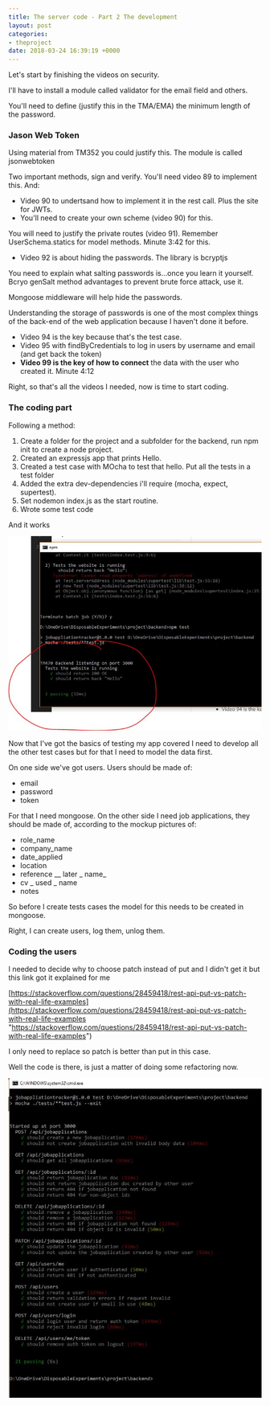 ```yaml
---
title: The server code - Part 2 The development
layout: post
categories:
- theproject
date: 2018-03-24 16:39:19 +0000
---
```

Let's start by finishing the videos on security.

I'll have to install a module called validator for the email field and others.

You'll need to define (justify this in the TMA/EMA) the minimum length of the password.

### Jason Web Token

Using material from TM352 you could justify this. The module is called jsonwebtoken

Two important methods, sign and verify. You'll need video 89 to implement this. And:

* Video 90 to undertsand how to implement it in the rest call. Plus the site for JWTs.
* You'll need to create your own scheme (video 90) for this.

You will need to justify the private routes (video 91). Remember UserSchema.statics for model methods. Minute 3:42 for this.

* Video 92 is about hiding the passwords. The library is bcryptjs

You need to explain what salting passwords is...once you learn it yourself. Bcryo genSalt method advantages to prevent brute force attack, use it.

Mongoose middleware will help hide the passwords.

Understanding the storage of passwords is one of the most complex things of the back-end of the web application because I haven't done it before.

* Video 94 is the key because that's the test case.
* Video 95 with findByCredentials to log in users by username and email (and get back the token)
* **Video 99 is the key of how to connect** the data with the user who created it. Minute 4:12

Right, so that's all the videos I needed, now is time to start coding.

### The coding part

Following a method:

1. Create a folder for the project and a subfolder for the backend, run npm init to create a node project.
2. Created an expressjs app that prints Hello.
3. Created a test case with MOcha to test that hello. Put all the tests in a test folder
4. Added the extra dev-dependencies i'll require (mocha, expect, supertest).
5. Set nodemon index.js as the start routine.
6. Wrote some test code

And it works

![](/uploads/2018/03/23/itowkrs.JPG)

Now that I've got the basics of testing my app covered I need to develop all the other test cases but for that I need to model the data first.

On one side we've got users. Users should be made of:

* email
* password
* token

For that I need mongoose. On the other side I need job applications, they should be made of, according to the mockup pictures of:

* role_name
* company_name
* date_applied
* location
* reference __ later _ name_
* cv _ used _ name
* notes

So before I create tests cases the model for this needs to be created in mongoose.

Right, I can create users, log them, unlog them.

### Coding the users

I needed to decide why to choose patch instead of put and I didn't get it but this link got it explained for me

[https://stackoverflow.com/questions/28459418/rest-api-put-vs-patch-with-real-life-examples](https://stackoverflow.com/questions/28459418/rest-api-put-vs-patch-with-real-life-examples "https://stackoverflow.com/questions/28459418/rest-api-put-vs-patch-with-real-life-examples")

I only need to replace so patch is better than put in this case. 

Well the code is there, is just a matter of doing some refactoring now. 

![](/uploads/2018/03/25/Capture.JPG)